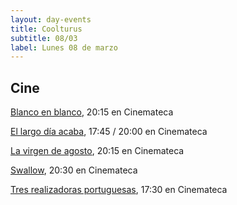 ```yaml
---
layout: day-events
title: Coolturus
subtitle: 08/03
label: Lunes 08 de marzo
---
```


## Cine

[Blanco en blanco](https://cinemateca.org.uy/peliculas/965), 20:15 en Cinemateca

[El largo día acaba](https://cinemateca.org.uy/peliculas/1122), 17:45 / 20:00 en Cinemateca

[La virgen de agosto](https://cinemateca.org.uy/peliculas/929), 20:15 en Cinemateca

[Swallow](https://cinemateca.org.uy/peliculas/991), 20:30 en Cinemateca

[Tres realizadoras portuguesas](https://cinemateca.org.uy/peliculas/1118), 17:30 en Cinemateca

